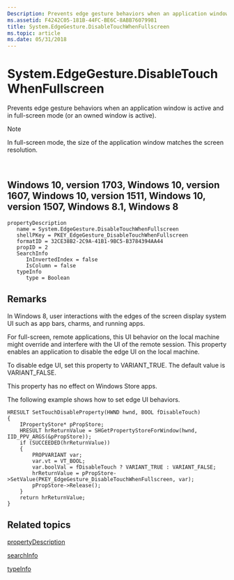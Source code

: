```yaml
---
Description: Prevents edge gesture behaviors when an application window is active and in full-screen mode (or an owned window is active).
ms.assetid: F4242C05-181B-44FC-BE6C-8ABB76079981
title: System.EdgeGesture.DisableTouchWhenFullscreen
ms.topic: article
ms.date: 05/31/2018
---
```


# System.EdgeGesture.DisableTouchWhenFullscreen

Prevents edge gesture behaviors when an application window is active and in full-screen mode (or an owned window is active).

> [!Note]  
> In full-screen mode, the size of the application window matches the screen resolution.

 

## Windows 10, version 1703, Windows 10, version 1607, Windows 10, version 1511, Windows 10, version 1507, Windows 8.1, Windows 8

```
propertyDescription
   name = System.EdgeGesture.DisableTouchWhenFullscreen
   shellPKey = PKEY_EdgeGesture_DisableTouchWhenFullscreen
   formatID = 32CE38B2-2C9A-41B1-9BC5-B3784394AA44
   propID = 2
   SearchInfo
      InInvertedIndex = false
      IsColumn = false
   typeInfo
      type = Boolean
```

## Remarks

In Windows 8, user interactions with the edges of the screen display system UI such as app bars, charms, and running apps.

For full-screen, remote applications, this UI behavior on the local machine might override and interfere with the UI of the remote session. This property enables an application to disable the edge UI on the local machine.

To disable edge UI, set this property to VARIANT\_TRUE. The default value is VARIANT\_FALSE.

This property has no effect on Windows Store apps.

The following example shows how to set edge UI behaviors.


```
HRESULT SetTouchDisableProperty(HWND hwnd, BOOL fDisableTouch)
{
    IPropertyStore* pPropStore;
    HRESULT hrReturnValue = SHGetPropertyStoreForWindow(hwnd, IID_PPV_ARGS(&pPropStore));
    if (SUCCEEDED(hrReturnValue))
    {
        PROPVARIANT var;
        var.vt = VT_BOOL;
        var.boolVal = fDisableTouch ? VARIANT_TRUE : VARIANT_FALSE;
        hrReturnValue = pPropStore->SetValue(PKEY_EdgeGesture_DisableTouchWhenFullscreen, var);
        pPropStore->Release();
    }
    return hrReturnValue;
}
```



## Related topics

<dl> <dt>

[propertyDescription](https://msdn.microsoft.com/library/Bb773880(v=VS.85).aspx)
</dt> <dt>

[searchInfo](https://msdn.microsoft.com/library/Bb773885(v=VS.85).aspx)
</dt> <dt>

[typeInfo](https://msdn.microsoft.com/library/Bb773889(v=VS.85).aspx)
</dt> </dl>

 

 




